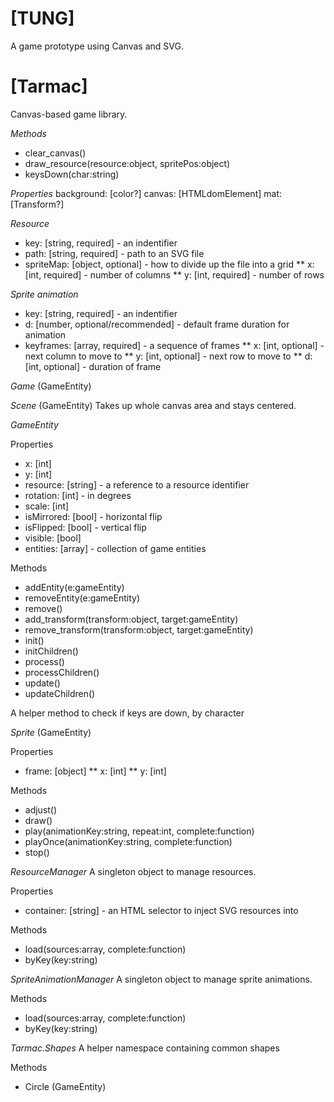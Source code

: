 # [TUNG]

A game prototype using Canvas and SVG.

# [Tarmac]

Canvas-based game library.

*Methods*
* clear_canvas()
* draw_resource(resource:object, spritePos:object)
* keysDown(char:string)

*Properties*
background: [color?]
canvas: [HTMLdomElement]
mat: [Transform?]

*Resource*
* key: [string, required] - an indentifier
* path: [string, required] - path to an SVG file
* spriteMap: [object, optional] - how to divide up the file into a grid
** x: [int, required] - number of columns
** y: [int, required] - number of rows

*Sprite animation*
* key: [string, required] - an indentifier
* d: [number, optional/recommended] - default frame duration for animation
* keyframes: [array, required] - a sequence of frames
** x: [int, optional] - next column to move to
** y: [int, optional] - next row to move to
** d: [int, optional] - duration of frame

*Game* (GameEntity)

*Scene* (GameEntity)
Takes up whole canvas area and stays centered.

*GameEntity*

Properties
* x: [int]
* y: [int]
* resource: [string] - a reference to a resource identifier
* rotation: [int] - in degrees
* scale: [int]
* isMirrored: [bool] - horizontal flip
* isFlipped: [bool] - vertical flip
* visible: [bool]
* entities: [array] - collection of game entities

Methods
* addEntity(e:gameEntity)
* removeEntity(e:gameEntity)
* remove()
* add_transform(transform:object, target:gameEntity)
* remove_transform(transform:object, target:gameEntity)
* init()
* initChildren()
* process()
* processChildren()
* update()
* updateChildren()

A helper method to check if keys are down, by character

*Sprite* (GameEntity)

Properties
* frame: [object]
** x: [int]
** y: [int]

Methods
* adjust()
* draw()
* play(animationKey:string, repeat:int, complete:function)
* playOnce(animationKey:string, complete:function)
* stop()

*ResourceManager*
A singleton object to manage resources.

Properties
* container: [string] - an HTML selector to inject SVG resources into

Methods
* load(sources:array, complete:function)
* byKey(key:string)

*SpriteAnimationManager*
A singleton object to manage sprite animations.

Methods
* load(sources:array, complete:function)
* byKey(key:string)

*Tarmac.Shapes*
A helper namespace containing common shapes

Methods
* Circle (GameEntity)


